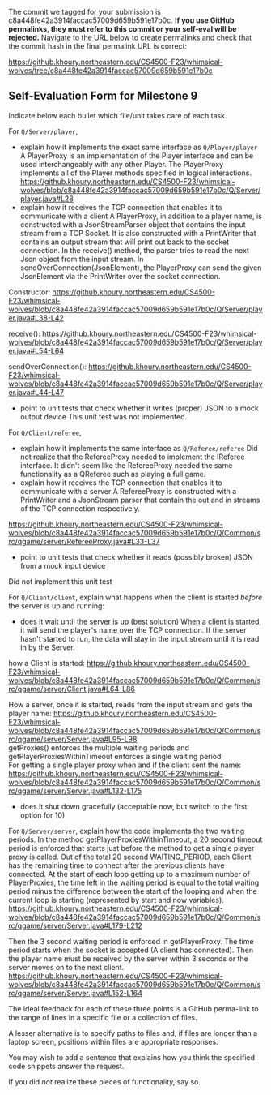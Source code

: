 The commit we tagged for your submission is c8a448fe42a3914faccac57009d659b591e17b0c.
**If you use GitHub permalinks, they must refer to this commit or your self-eval will be rejected.**
Navigate to the URL below to create permalinks and check that the commit hash in the final permalink URL is correct:

https://github.khoury.northeastern.edu/CS4500-F23/whimsical-wolves/tree/c8a448fe42a3914faccac57009d659b591e17b0c

## Self-Evaluation Form for Milestone 9

Indicate below each bullet which file/unit takes care of each task.

For `Q/Server/player`,

- explain how it implements the exact same interface as `Q/Player/player`
  A PlayerProxy is an implementation of the Player interface and can be used interchangeably with any other Player. The PlayerProxy implements all of the Player methods specified in logical interactions. 
  https://github.khoury.northeastern.edu/CS4500-F23/whimsical-wolves/blob/c8a448fe42a3914faccac57009d659b591e17b0c/Q/Server/player.java#L28
- explain how it receives the TCP connection that enables it to communicate with a client
A PlayerProxy, in addition to a player name, is constructed with a JsonStreamParser object that contains the input stream from a TCP Socket. It is also constructed with a PrintWriter that contains an output stream that will print out back to the socket connection. In the receive() method, the parser tries to read the next Json object from the input stream. In sendOverConnection(JsonElement), the PlayerProxy can send the given JsonElement via the PrintWriter over the socket connection.

Constructor: https://github.khoury.northeastern.edu/CS4500-F23/whimsical-wolves/blob/c8a448fe42a3914faccac57009d659b591e17b0c/Q/Server/player.java#L38-L42

receive(): https://github.khoury.northeastern.edu/CS4500-F23/whimsical-wolves/blob/c8a448fe42a3914faccac57009d659b591e17b0c/Q/Server/player.java#L54-L64

sendOverConnection(): https://github.khoury.northeastern.edu/CS4500-F23/whimsical-wolves/blob/c8a448fe42a3914faccac57009d659b591e17b0c/Q/Server/player.java#L44-L47

- point to unit tests that check whether it writes (proper) JSON to a mock output device
This unit test was not implemented.


For `Q/Client/referee`,

- explain how it implements the same interface as `Q/Referee/referee`
Did not realize that the RefereeProxy needed to implement the IReferee interface. It didn't seem like the RefereeProxy needed the same functionality as a QReferee such as playing a full game.
- explain how it receives the TCP connection that enables it to communicate with a server
A RefereeProxy is constructed with a PrintWriter and a JsonStream parser that contain the out and in streams of the TCP connection respectively. 

https://github.khoury.northeastern.edu/CS4500-F23/whimsical-wolves/blob/c8a448fe42a3914faccac57009d659b591e17b0c/Q/Common/src/qgame/server/RefereeProxy.java#L33-L37

- point to unit tests that check whether it reads (possibly broken) JSON from a mock input device
 
Did not implement this unit test

For `Q/Client/client`, explain what happens when the client is started _before_ the server is up and running:

- does it wait until the server is up (best solution)
When a client is started, it will send the player's name over the TCP connection. If the server hasn't started to run, the data will stay in the input stream until it is read in by the Server.

how a Client is started: https://github.khoury.northeastern.edu/CS4500-F23/whimsical-wolves/blob/c8a448fe42a3914faccac57009d659b591e17b0c/Q/Common/src/qgame/server/Client.java#L64-L86

How a server, once it is started, reads from the input stream and gets the player name:
https://github.khoury.northeastern.edu/CS4500-F23/whimsical-wolves/blob/c8a448fe42a3914faccac57009d659b591e17b0c/Q/Common/src/qgame/server/Server.java#L95-L98 <br/> getProxies() enforces the multiple waiting periods and getPlayerProxiesWithinTimeout enforces a single waiting period <br/>
For getting a single player proxy when and if the client sent the name:
https://github.khoury.northeastern.edu/CS4500-F23/whimsical-wolves/blob/c8a448fe42a3914faccac57009d659b591e17b0c/Q/Common/src/qgame/server/Server.java#L132-L175
- does it shut down gracefully (acceptable now, but switch to the first option for 10)

For `Q/Server/server`, explain how the code implements the two waiting periods. 
In the method getPlayerProxiesWithinTimeout, a 20 second timeout period is enforced that starts just before the method to get a single player proxy is called. Out of the total 20 second WAITING_PERIOD, each Client has the remaining time to connect after the previous clients have connected. At the start of each loop getting up to a maximum number of PlayerProxies, the time left in the waiting period is equal to the total waiting period minus the difference between the start of the looping and when the current loop is starting (represented by start and now variables). 
https://github.khoury.northeastern.edu/CS4500-F23/whimsical-wolves/blob/c8a448fe42a3914faccac57009d659b591e17b0c/Q/Common/src/qgame/server/Server.java#L179-L212

Then the 3 second waiting period is enforced in getPlayerProxy. The time period starts when the socket is accepted (A client has connected). Then the player name must be received by the server within 3 seconds or the server moves on to the next client.
https://github.khoury.northeastern.edu/CS4500-F23/whimsical-wolves/blob/c8a448fe42a3914faccac57009d659b591e17b0c/Q/Common/src/qgame/server/Server.java#L152-L164

The ideal feedback for each of these three points is a GitHub
perma-link to the range of lines in a specific file or a collection of
files.

A lesser alternative is to specify paths to files and, if files are
longer than a laptop screen, positions within files are appropriate
responses.

You may wish to add a sentence that explains how you think the
specified code snippets answer the request.

If you did *not* realize these pieces of functionality, say so.

